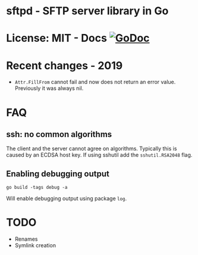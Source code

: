 # sftpd - SFTP server library in Go

# License: MIT - Docs [![GoDoc](https://godoc.org/github.com/taruti/sftpd?status.png)](http://godoc.org/github.com/taruti/sftpd)

# Recent changes - 2019
+ `Attr.FillFrom` cannot fail and now does not return an error value. Previously it was always nil.

# FAQ

## ssh: no common algorithms

The client and the server cannot agree on algorithms. Typically this
is caused by an ECDSA host key. If using sshutil add the
``sshutil.RSA2048`` flag.

## Enabling debugging output

```
go build -tags debug -a
```

Will enable debugging output using package `log`.

# TODO
+ Renames
+ Symlink creation
